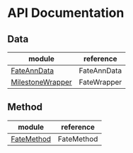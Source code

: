 # API Documentation

## Data

|module|reference|
| ---- | ---- |
| [FateAnnData](api/data/fate_anndata.md) | FateAnnData |
| [MilestoneWrapper](api/data/fate_milestone_wrapper.md) | FateWrapper |

## Method

|module|reference|
| ---- | ---- |
| [FateMethod](api/method/fate_method.md) | FateMethod |
